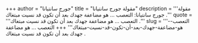 +++
author = "جورج سانتيانا"
title = "مقولة جورج سانتيانا"
description = '''مقولة جورج سانتيانا: التعصب ... هو مضاعفة جهدك بعد أن تكون قد نسيت مبتغاك .'''
quote = '''التعصب ... هو مضاعفة جهدك بعد أن تكون قد نسيت مبتغاك .'''
slug = '''التعصب--هو-مضاعفة-جهدك-بعد-أن-تكون-قد-نسيت-مبتغاك'''
+++
التعصب ... هو مضاعفة جهدك بعد أن تكون قد نسيت مبتغاك .
